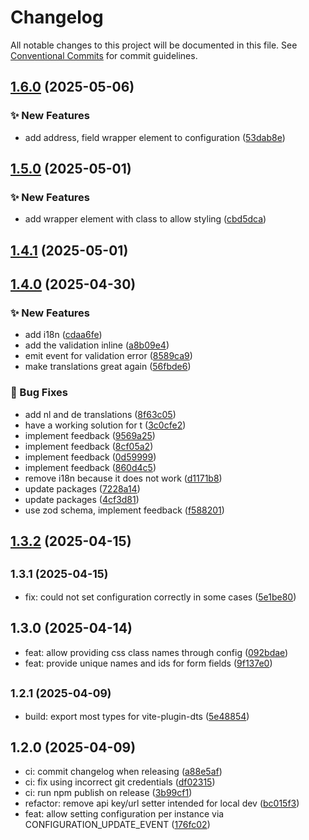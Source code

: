 # Changelog

All notable changes to this project will be documented in this file. See
[Conventional Commits](https://conventionalcommits.org) for commit guidelines.

## [1.6.0](https://github.com/myparcelnl/address-widget/compare/v1.5.0...v1.6.0) (2025-05-06)

### :sparkles: New Features

- add address, field wrapper element to configuration ([53dab8e](https://github.com/myparcelnl/address-widget/commit/53dab8e5a3acf3838d6fa7e9025a51afc6467ea5))

## [1.5.0](https://github.com/myparcelnl/address-widget/compare/v1.4.1...v1.5.0) (2025-05-01)

### :sparkles: New Features

- add wrapper element with class to allow styling ([cbd5dca](https://github.com/myparcelnl/address-widget/commit/cbd5dcacdaf3387e38b4e695997096ec27975853))

## [1.4.1](https://github.com/myparcelnl/address-widget/compare/v1.4.0...v1.4.1) (2025-05-01)

## [1.4.0](https://github.com/myparcelnl/address-widget/compare/v1.3.2...v1.4.0) (2025-04-30)

### :sparkles: New Features

- add i18n ([cdaa6fe](https://github.com/myparcelnl/address-widget/commit/cdaa6fe57ad351b75ac34d24003c59dc343126dc))
- add the validation inline ([a8b09e4](https://github.com/myparcelnl/address-widget/commit/a8b09e4c534527b25f0c683a7fd4277991dd8383))
- emit event for validation error ([8589ca9](https://github.com/myparcelnl/address-widget/commit/8589ca9b423734683a925d373e453d018db106f5))
- make translations great again ([56fbde6](https://github.com/myparcelnl/address-widget/commit/56fbde6ace732075c677538876f727f5f5fefba2))

### :bug: Bug Fixes

- add nl and de translations ([8f63c05](https://github.com/myparcelnl/address-widget/commit/8f63c05b6b82d54f2798f4ed0feaa1dd17e83c41))
- have a working solution for t ([3c0cfe2](https://github.com/myparcelnl/address-widget/commit/3c0cfe2e13ba69dbdf5bb04e93306e46d5328054))
- implement feedback ([9569a25](https://github.com/myparcelnl/address-widget/commit/9569a259ddb57500bd191094381d8cdaf00353f8))
- implement feedback ([8cf05a2](https://github.com/myparcelnl/address-widget/commit/8cf05a2a040fe68770e739d0b1bd4101f15ec2d3))
- implement feedback ([0d59999](https://github.com/myparcelnl/address-widget/commit/0d5999961cf098fa8a0b4562f0c8fa3fe4f063d0))
- implement feedback ([860d4c5](https://github.com/myparcelnl/address-widget/commit/860d4c53ed78133d1e8b7f6b718d88bea9f5babf))
- remove i18n because it does not work ([d1171b8](https://github.com/myparcelnl/address-widget/commit/d1171b8e720c61474a0a887cd0edf543b42d3839))
- update packages ([7228a14](https://github.com/myparcelnl/address-widget/commit/7228a14e5097c93aee8af5573bd22e0097194399))
- update packages ([4cf3d81](https://github.com/myparcelnl/address-widget/commit/4cf3d81dc0b900849860fb343ae6c924f7cca19b))
- use zod schema, implement feedback ([f588201](https://github.com/myparcelnl/address-widget/commit/f5882019d464ac22a5ec0f9f9cf73bd3f5674ae4))

## [1.3.2](https://github.com/myparcelnl/address-widget/compare/v1.3.1...v1.3.2) (2025-04-15)

## <small>1.3.1 (2025-04-15)</small>

- fix: could not set configuration correctly in some cases ([5e1be80](https://github.com/myparcelnl/address-widget/commit/5e1be80))

## 1.3.0 (2025-04-14)

- feat: allow providing css class names through config ([092bdae](https://github.com/myparcelnl/address-widget/commit/092bdae))
- feat: provide unique names and ids for form fields ([9f137e0](https://github.com/myparcelnl/address-widget/commit/9f137e0))

## <small>1.2.1 (2025-04-09)</small>

- build: export most types for vite-plugin-dts ([5e48854](https://github.com/myparcelnl/address-widget/commit/5e48854))

## 1.2.0 (2025-04-09)

- ci: commit changelog when releasing ([a88e5af](https://github.com/myparcelnl/address-widget/commit/a88e5af))
- ci: fix using incorrect git credentials ([df02315](https://github.com/myparcelnl/address-widget/commit/df02315))
- ci: run npm publish on release ([3b99cf1](https://github.com/myparcelnl/address-widget/commit/3b99cf1))
- refactor: remove api key/url setter intended for local dev ([bc015f3](https://github.com/myparcelnl/address-widget/commit/bc015f3))
- feat: allow setting configuration per instance via CONFIGURATION_UPDATE_EVENT ([176fc02](https://github.com/myparcelnl/address-widget/commit/176fc02))
